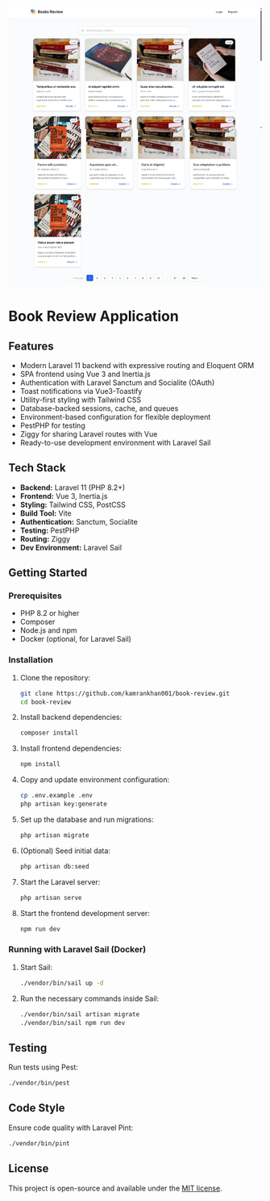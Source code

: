 ![Task Manager Screenshot](./public/screenshot.webp)

# Book Review Application

## Features

- Modern Laravel 11 backend with expressive routing and Eloquent ORM
- SPA frontend using Vue 3 and Inertia.js
- Authentication with Laravel Sanctum and Socialite (OAuth)
- Toast notifications via Vue3-Toastify
- Utility-first styling with Tailwind CSS
- Database-backed sessions, cache, and queues
- Environment-based configuration for flexible deployment
- PestPHP for testing
- Ziggy for sharing Laravel routes with Vue
- Ready-to-use development environment with Laravel Sail

## Tech Stack

- **Backend:** Laravel 11 (PHP 8.2+)
- **Frontend:** Vue 3, Inertia.js
- **Styling:** Tailwind CSS, PostCSS
- **Build Tool:** Vite
- **Authentication:** Sanctum, Socialite
- **Testing:** PestPHP
- **Routing:** Ziggy
- **Dev Environment:** Laravel Sail

## Getting Started

### Prerequisites

- PHP 8.2 or higher
- Composer
- Node.js and npm
- Docker (optional, for Laravel Sail)

### Installation

1. Clone the repository:
   ```bash
   git clone https://github.com/kamrankhan001/book-review.git
   cd book-review
   ```

2. Install backend dependencies:
   ```bash
   composer install
   ```

3. Install frontend dependencies:
   ```bash
   npm install
   ```

4. Copy and update environment configuration:
   ```bash
   cp .env.example .env
   php artisan key:generate
   ```

5. Set up the database and run migrations:
   ```bash
   php artisan migrate
   ```

6. (Optional) Seed initial data:
   ```bash
   php artisan db:seed
   ```

7. Start the Laravel server:
   ```bash
   php artisan serve
   ```

8. Start the frontend development server:
   ```bash
   npm run dev
   ```

### Running with Laravel Sail (Docker)

1. Start Sail:
   ```bash
   ./vendor/bin/sail up -d
   ```

2. Run the necessary commands inside Sail:
   ```bash
   ./vendor/bin/sail artisan migrate
   ./vendor/bin/sail npm run dev
   ```

## Testing

Run tests using Pest:
```bash
./vendor/bin/pest
```

## Code Style

Ensure code quality with Laravel Pint:
```bash
./vendor/bin/pint
```

## License

This project is open-source and available under the [MIT license](LICENSE).
